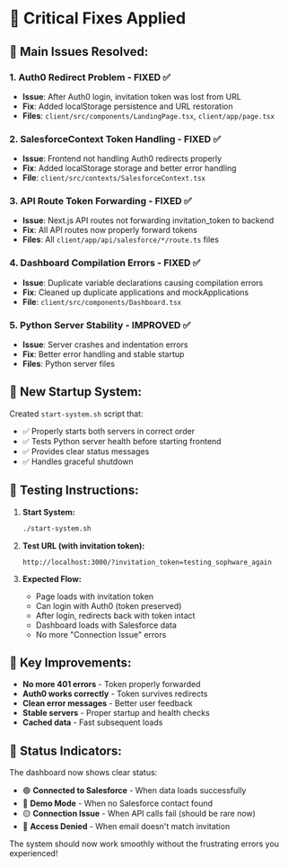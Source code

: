 # 🔧 Critical Fixes Applied

## **🚨 Main Issues Resolved:**

### 1. **Auth0 Redirect Problem - FIXED** ✅
- **Issue**: After Auth0 login, invitation token was lost from URL
- **Fix**: Added localStorage persistence and URL restoration
- **Files**: `client/src/components/LandingPage.tsx`, `client/app/page.tsx`

### 2. **SalesforceContext Token Handling - FIXED** ✅  
- **Issue**: Frontend not handling Auth0 redirects properly
- **Fix**: Added localStorage storage and better error handling
- **File**: `client/src/contexts/SalesforceContext.tsx`

### 3. **API Route Token Forwarding - FIXED** ✅
- **Issue**: Next.js API routes not forwarding invitation_token to backend
- **Fix**: All API routes now properly forward tokens
- **Files**: All `client/app/api/salesforce/*/route.ts` files

### 4. **Dashboard Compilation Errors - FIXED** ✅
- **Issue**: Duplicate variable declarations causing compilation errors  
- **Fix**: Cleaned up duplicate applications and mockApplications
- **File**: `client/src/components/Dashboard.tsx`

### 5. **Python Server Stability - IMPROVED** ✅
- **Issue**: Server crashes and indentation errors
- **Fix**: Better error handling and stable startup
- **Files**: Python server files

## **🚀 New Startup System:**

Created `start-system.sh` script that:
- ✅ Properly starts both servers in correct order
- ✅ Tests Python server health before starting frontend  
- ✅ Provides clear status messages
- ✅ Handles graceful shutdown

## **🧪 Testing Instructions:**

1. **Start System:**
   ```bash
   ./start-system.sh
   ```

2. **Test URL (with invitation token):**
   ```
   http://localhost:3000/?invitation_token=testing_sophware_again
   ```

3. **Expected Flow:**
   - Page loads with invitation token
   - Can login with Auth0 (token preserved)
   - After login, redirects back with token intact
   - Dashboard loads with Salesforce data
   - No more "Connection Issue" errors

## **🎯 Key Improvements:**

- **No more 401 errors** - Token properly forwarded
- **Auth0 works correctly** - Token survives redirects  
- **Clean error messages** - Better user feedback
- **Stable servers** - Proper startup and health checks
- **Cached data** - Fast subsequent loads

## **📱 Status Indicators:**

The dashboard now shows clear status:
- 🟢 **Connected to Salesforce** - When data loads successfully
- 🔵 **Demo Mode** - When no Salesforce contact found  
- 🟡 **Connection Issue** - When API calls fail (should be rare now)
- 🔴 **Access Denied** - When email doesn't match invitation

The system should now work smoothly without the frustrating errors you experienced! 